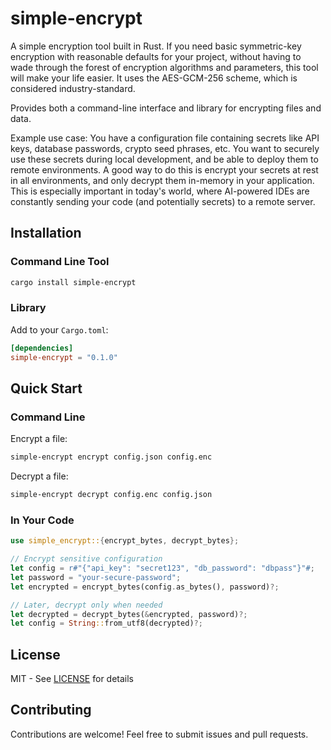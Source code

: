 # simple-encrypt

A simple encryption tool built in Rust. If you need basic symmetric-key encryption with reasonable defaults for your project, without having to wade through the forest of encryption algorithms and parameters, this tool will make your life easier. It uses the AES-GCM-256 scheme, which is considered industry-standard.

Provides both a command-line interface and library for encrypting files and data.

Example use case: You have a configuration file containing secrets like API keys, database passwords, crypto seed phrases, etc. You want to securely use these secrets during local development, and be able to deploy them to remote environments. A good way to do this is encrypt your secrets at rest in all environments, and only decrypt them in-memory in your application. This is especially important in today's world, where AI-powered IDEs are constantly sending your code (and potentially secrets) to a remote server.

## Installation

### Command Line Tool
```bash
cargo install simple-encrypt
```

### Library
Add to your `Cargo.toml`:
```toml
[dependencies]
simple-encrypt = "0.1.0"
```

## Quick Start

### Command Line
Encrypt a file:
```bash
simple-encrypt encrypt config.json config.enc
```

Decrypt a file:
```bash
simple-encrypt decrypt config.enc config.json
```

### In Your Code
```rust
use simple_encrypt::{encrypt_bytes, decrypt_bytes};

// Encrypt sensitive configuration
let config = r#"{"api_key": "secret123", "db_password": "dbpass"}"#;
let password = "your-secure-password";
let encrypted = encrypt_bytes(config.as_bytes(), password)?;

// Later, decrypt only when needed
let decrypted = decrypt_bytes(&encrypted, password)?;
let config = String::from_utf8(decrypted)?;
```

## License

MIT - See [LICENSE](LICENSE) for details

## Contributing

Contributions are welcome! Feel free to submit issues and pull requests.

